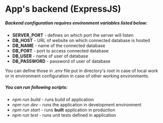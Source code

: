 # App's backend (ExpressJS)

##### Backend configuration requires environment variables listed below:
- **SERVER_PORT** - defines on which port the server will listen
- **DB_HOST** - URL of website on which connected database is hosted
- **DB_NAME** - name of the connected database
- **DB_PORT** - port to access connected database
- **DB_USER** - name of user of database
- **DB_PASSWORD** - password of user of database

You can define those in _.env_ file put in directory's root in case of local work or in environment configuration in case of other working environments.

##### You can run following scripts:
- *npm run build* - runs build of application
- *npm run dev* - runs the application in development environment
- *npm run start* - runs **built** application in production
- *npm run test* - runs unit tests defined in application 

